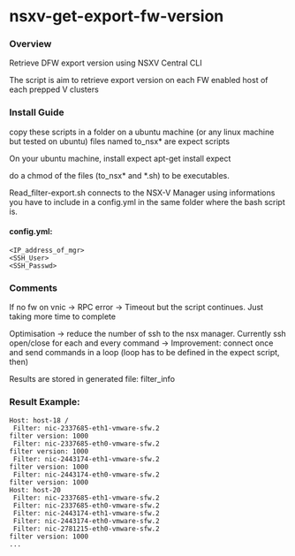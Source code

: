 
# nsxv-get-export-fw-version
### Overview

Retrieve DFW export version using NSXV Central CLI

The script is aim to retrieve export version on each FW enabled host of each prepped V clusters

### Install Guide

copy these scripts in a folder on a ubuntu machine (or any linux machine but tested on ubuntu)
files named to_nsx* are expect scripts

On your ubuntu machine, install expect 
apt-get install expect

do a chmod of the files  (to_nsx* and *.sh) to be executables.

Read_filter-export.sh connects to the NSX-V Manager using informations you have to include in a config.yml in the same folder where the bash script is.
#### config.yml:
```
<IP_address_of_mgr>
<SSH_User>
<SSH_Passwd>
````

### Comments
If no fw on vnic -> RPC error -> Timeout but the script continues. Just taking more time to complete 

Optimisation -> reduce the number of ssh to the nsx manager. Currently ssh open/close for each and every command
-> Improvement: connect once and send commands in a loop (loop has to be defined in the expect script, then)

Results are stored in generated file:
filter_info

### Result Example:
```
Host: host-18 /
 Filter: nic-2337685-eth1-vmware-sfw.2
filter version: 1000
 Filter: nic-2337685-eth0-vmware-sfw.2
filter version: 1000
 Filter: nic-2443174-eth1-vmware-sfw.2
filter version: 1000
 Filter: nic-2443174-eth0-vmware-sfw.2
filter version: 1000
Host: host-20
 Filter: nic-2337685-eth1-vmware-sfw.2
 Filter: nic-2337685-eth0-vmware-sfw.2
 Filter: nic-2443174-eth1-vmware-sfw.2
 Filter: nic-2443174-eth0-vmware-sfw.2
 Filter: nic-2781215-eth0-vmware-sfw.2
filter version: 1000
...
```

